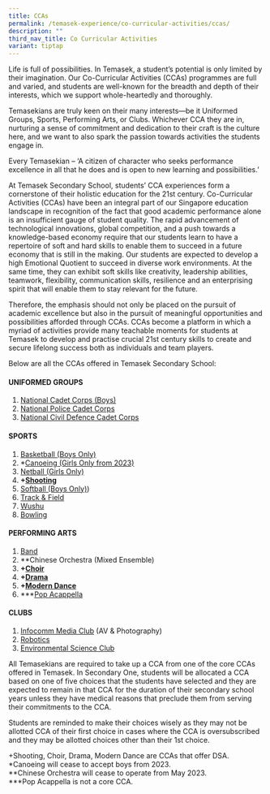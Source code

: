 ```yaml
---
title: CCAs
permalink: /temasek-experience/co-curricular-activities/ccas/
description: ""
third_nav_title: Co Curricular Activities
variant: tiptap
---
```

Life is full of possibilities. In Temasek, a student’s potential is only limited by their imagination. Our Co-Curricular Activities (CCAs) programmes are full and varied, and students are well-known for the breadth and depth of their interests, which we support whole-heartedly and thoroughly.  
  
Temasekians are truly keen on their many interests—be it Uniformed Groups, Sports, Performing Arts, or Clubs. Whichever CCA they are in, nurturing a sense of commitment and dedication to their craft is the culture here, and we want to also spark the passion towards activities the students engage in.  
  
Every Temasekian – ‘A citizen of character who seeks performance excellence in all that he does and is open to new learning and possibilities.’  
  
At Temasek Secondary School, students’ CCA experiences form a cornerstone of their holistic education for the 21st century. Co-Curricular Activities (CCAs) have been an integral part of our Singapore education landscape in recognition of the fact that good academic performance alone is an insufficient gauge of student quality. The rapid advancement of technological innovations, global competition, and a push towards a knowledge-based economy require that our students learn to have a repertoire of soft and hard skills to enable them to succeed in a future economy that is still in the making. Our students are expected to develop a high Emotional Quotient to succeed in diverse work environments. At the same time, they can exhibit soft skills like creativity, leadership abilities, teamwork, flexibility, communication skills, resilience and an enterprising spirit that will enable them to stay relevant for the future.  
  
Therefore, the emphasis should not only be placed on the pursuit of academic excellence but also in the pursuit of meaningful opportunities and possibilities afforded through CCAs. CCAs become a platform in which a myriad of activities provide many teachable moments for students at Temasek to develop and practise crucial 21st century skills to create and secure lifelong success both as individuals and team players.  
  
Below are all the CCAs offered in Temasek Secondary School:  
  

#### **UNIFORMED GROUPS**

1. [National Cadet Corps (Boys)](/curriculum/co-curricular-activities/ncc-boys/)
2. [National Police Cadet Corps](/curriculum/co-curricular-activities/npcc/)
3. [National Civil Defence Cadet Corps](/curriculum/co-curricular-activities/ncdcc/)  
  

#### SPORTS

1. [Basketball (Boys Only)](/curriculum/co-curricular-activities/basketball-boys/)
2. \*[Canoeing (Girls Only from 2023)](/curriculum/co-curricular-activities/canoeing-girls/)
3. [Netball (Girls Only)](/curriculum/co-curricular-activities/netball-girls/)
4. **+[Shooting](/curriculum/co-curricular-activities/shooting/)**
5. [Softball (Boys Only)](/curriculum/co-curricular-activities/softball-boys/))
6. [Track &amp; Field](/curriculum/co-curricular-activities/track-n-field/)
7. [Wushu](/curriculum/co-curricular-activities/wushu/)  
8. [Bowling](/curriculum/co-curricular-activities/bowling/)
  

#### PERFORMING ARTS

1. [Band](/curriculum/co-curricular-activities/band/)
2. \*\*Chinese Orchestra (Mixed Ensemble)
3. **+[Choir](/curriculum/co-curricular-activities/choir)**
4. **+[Drama](/curriculum/co-curricular-activities/drama)**
5. **+[Modern Dance](/curriculum/co-curricular-activities/dance)**
6. \*\*\*[Pop Acappella](/curriculum/co-curricular-activities/pop-acappella/)  
  

#### **CLUBS**

1. [Infocomm Media Club](/curriculum/co-curricular-activities/infocomm-media-club) (AV &amp; Photography)
2. [Robotics](/curriculum/co-curricular-activities/robotics-club/)
3. [Environmental Science Club](/curriculum/co-curricular-activities/environmental-science-club/)  
  
All Temasekians are required to take up a CCA from one of the core CCAs offered in Temasek. In Secondary One, students will be allocated a CCA based on one of five choices that the students have selected and they are expected to remain in that CCA for the duration of their secondary school years unless they have medical reasons that preclude them from serving their commitments to the CCA.

Students are reminded to make their choices wisely as they may not be allotted CCA of their first choice in cases where the CCA is oversubscribed and they may be allotted choices other than their 1st choice.

+Shooting, Choir, Drama, Modern Dance are CCAs that offer DSA.<br>
*Canoeing will cease to accept boys from 2023.<br>
**Chinese Orchestra will cease to operate from May 2023.<br>
***Pop Acappella is not a core CCA.